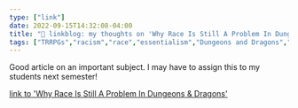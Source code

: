 ```yaml
---
type: ["link"]
date: 2022-09-15T14:32:08-04:00
title: "🔗 linkblog: my thoughts on 'Why Race Is Still A Problem In Dungeons & Dragons'"
tags: ["TRRPGs","racism","race","essentialism","Dungeons and Dragons","LIS 618"]
---
```

Good article on an important subject. I may have to assign this to my students next semester!
 

[link to 'Why Race Is Still A Problem In Dungeons & Dragons'](https://gizmodo.com/one-dnd-racism-rpg-stereotypes-dungeons-dragons-wotc-1849531852)
